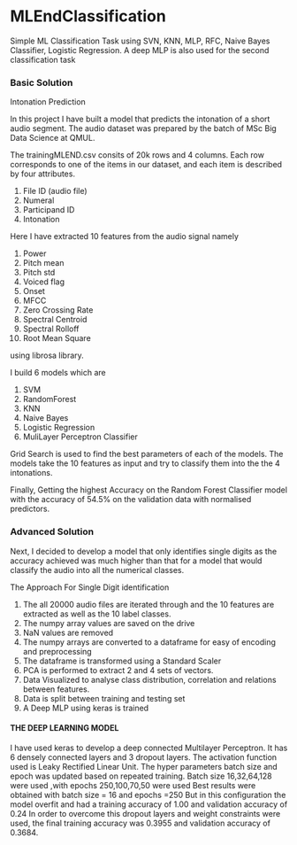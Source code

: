 # MLEndClassification
Simple ML Classification Task using SVN, KNN, MLP, RFC, Naive Bayes Classifier, Logistic Regression. A deep MLP is also used for the second classification task

### Basic Solution
Intonation Prediction

In this project I have built a model that predicts the intonation of a short audio segment.
The audio dataset was prepared by the batch of MSc Big Data Science at QMUL.

The trainingMLEND.csv consits of 20k rows and 4 columns. Each row corresponds to one of the items in our dataset, and each item is described by four attributes.
1) File ID (audio file)
2) Numeral
3) Participand ID
4) Intonation

Here I have extracted 10 features from the audio signal namely 
1) Power
2) Pitch mean
3) Pitch std
4) Voiced flag
5) Onset
6) MFCC
7) Zero Crossing Rate
8) Spectral Centroid
9) Spectral Rolloff
10) Root Mean Square
    
using librosa library.

I build 6 models which are

1) SVM
2) RandomForest
3) KNN
4) Naive Bayes
5) Logistic Regression
6) MuliLayer Perceptron Classifier

Grid Search is used to find the best parameters of each of the models.
The models take the 10 features as input and try to classify them into the the 4 intonations.

Finally, Getting the highest Accuracy on the Random Forest Classifier model with the accuracy of 54.5% on the validation data with normalised predictors.

### Advanced Solution
Next, I decided to develop a model that only identifies single digits as the accuracy achieved  was much higher than that for a model that would classify the audio into all the numerical classes.

The Approach For Single Digit identification

1. The all 20000 audio files are iterated through and the 10 features are extracted as well as the 10 label classes.
2. The numpy array values are saved on the drive
3. NaN values are removed
4. The numpy arrays are converted to a dataframe for easy of encoding and preprocessing
5. The dataframe is transformed using a Standard Scaler
6. PCA is performed to extract 2 and 4 sets of vectors.
7. Data Visualized to analyse class distribution, correlation and relations between features.
8. Data is split between training and testing set
9. A Deep MLP using keras is trained


#### THE DEEP LEARNING MODEL

I have used keras to develop a deep connected Multilayer Perceptron. It has 6 densely connected layers and 3 dropout layers. The activation function used is Leaky Rectified Linear Unit.
The hyper parameters batch size and epoch was updated based on repeated training. Batch size 16,32,64,128 were used ,with epochs 250,100,70,50 were used
Best results were obtained with batch size = 16 and epochs =250
But in this configuration the model overfit and had a training accuracy of 1.00 and validation accuracy of 0.24
In order to overcome this dropout layers and weight constraints were used, the final training accuracy was 0.3955 and validation accuracy of 0.3684.
